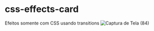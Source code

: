 # css-effects-card
Efeitos somente com CSS usando transitions
![Captura de Tela (84)](https://user-images.githubusercontent.com/34719454/168132927-d248db05-f791-42ae-84c3-7ba1015beae0.png)

